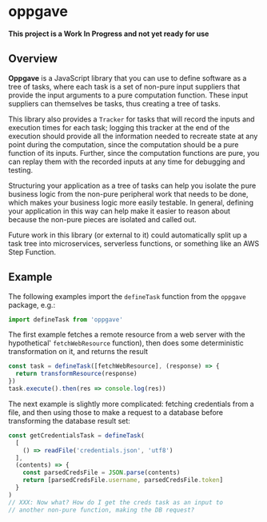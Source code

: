 # oppgave

**This project is a Work In Progress and not yet ready for use**

## Overview

**Oppgave** is a JavaScript library that you can use to define software
as a tree of tasks, where each task is a set of non-pure input suppliers that provide the input
arguments to a pure computation function. These input suppliers can themselves be tasks, thus
creating a tree of tasks.

This library also provides a `Tracker` for tasks that will record the inputs and execution
times for each task; logging this tracker at the end of the execution should provide all
the information needed to recreate state at any point during the computation, since the
computation should be a pure function of its inputs. Further, since the computation functions
are pure, you can replay them with the recorded inputs at any time for debugging and testing.

Structuring your application as a tree of tasks can help you isolate the pure business
logic from the non-pure peripheral work that needs to be done, which makes your business
logic more easily testable. In general, defining your application in this way can help make
it easier to reason about because the non-pure pieces are isolated and called out.

Future work in this library (or external to it) could automatically split up a task tree into
microservices, serverless functions, or something like an AWS Step Function.

## Example

The following examples import the `defineTask` function from the `oppgave` package, e.g.:

```javascript
import defineTask from 'oppgave'
```

The first example fetches a remote resource from a web server with the hypothetical'
`fetchWebResource` function), then does some deterministic transformation on it, and
returns the result

```javascript
const task = defineTask([fetchWebResource], (response) => {
  return transformResource(response)
})
task.execute().then(res => console.log(res))
```

The next example is slightly more complicated: fetching credentials from a file,
and then using those to make a request to a database before transforming the
database result set:

```javascript
const getCredentialsTask = defineTask(
  [
    () => readFile('credentials.json', 'utf8')
  ],
  (contents) => {
    const parsedCredsFile = JSON.parse(contents)
    return [parsedCredsFile.username, parsedCredsFile.token]
  }
)
// XXX: Now what? How do I get the creds task as an input to
// another non-pure function, making the DB request?
```
